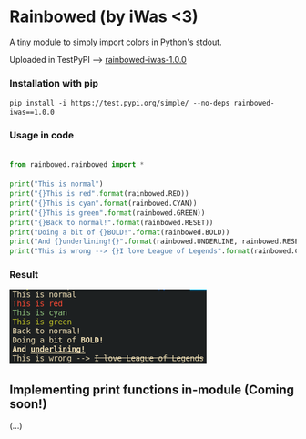 # Rainbowed (by iWas <3)

A tiny module to simply import colors in Python's stdout.

Uploaded in TestPyPI --> [rainbowed-iwas-1.0.0](https://test.pypi.org/project/rainbowed-iwas/1.0.0/)

### Installation with pip
```console
pip install -i https://test.pypi.org/simple/ --no-deps rainbowed-iwas==1.0.0
```

### Usage in code
```python

from rainbowed.rainbowed import *

print("This is normal")
print("{}This is red".format(rainbowed.RED))
print("{}This is cyan".format(rainbowed.CYAN))
print("{}This is green".format(rainbowed.GREEN))
print("{}Back to normal!".format(rainbowed.RESET))
print("Doing a bit of {}BOLD!".format(rainbowed.BOLD))
print("And {}underlining!{}".format(rainbowed.UNDERLINE, rainbowed.RESET))
print("This is wrong --> {}I love League of Legends".format(rainbowed.CROSSED))

```

### Result
![alt text](https://github.com/iwas-coder/rainbowed/blob/main/output_example.png?raw=true)

## Implementing print functions in-module (Coming soon!)

(...)
